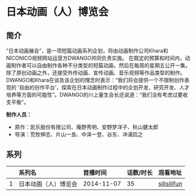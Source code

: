 # 日本动画（人）博览会


## 简介

“日本动画展会”，是一项短篇动画系列企划，将由动画制作公司Khara和NICONICO视频网站运营方DWANGO共同负责实施。
在既定的预算和时间内，动画制作者可以自由制作各种不分类型的短篇动画，然后在每周的星期五公开一集。
除了原创动画之外，还接受外传动画、宣传动画、音乐视频等作品类型的制作。DWANGO和Khara在谈及该企划的理念时表示：“我们将会提供一个不限制创作表现的
‘自由的创作平台’，探索在日本动画制作过程中的企划开发、研究开发、人才培养等方面的可能性”。DWANGO的川上量生会长还说道：“我们没有考虑过要收支平衡”。

**制作人员：**
- 原作：凯乐股份有限公司、庵野秀明、安野梦洋子、秋山健太郎
- 导演：荒牧伸志、片山一良、中泽一登、谷东、冲浦启之

## 系列

|     | 系列名        | 首播时间       | 话数/时长 | 观看地址        |
|:----|:-----------|:-----------|:------|:------------|
| 1   | 日本动画（人）博览会 | 2014-11-07 | 35    | [silisilifun](https://www.silisilifun.com/vodplay/5DZ7777Z/1/1/) |


